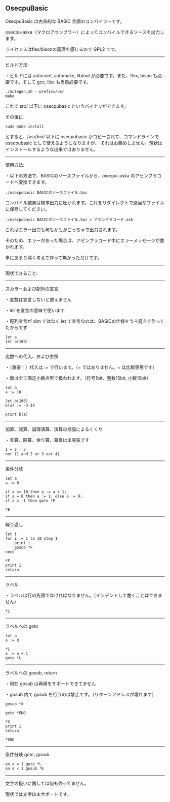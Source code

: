 ## OsecpuBasic

OsecpuBasic は古典的な BASIC 言語のコンパイラーです。

osecpu-aska（マクロアセンブラー）によってコンパイルできるソースを出力します。

ライセンスはflex/bisonの義理を感じるので GPL2 です。



***

ビルド方法:

・ビルドには autoconf, automake, libtool が必要です。また、flex, bison も必要です。そして gcc, libc も当然必要です。

    ./autogen.sh --prefix=/usr
    make

これで src/ 以下に osecpubasic というバイナリができます。

その後に

    sudo make install

とすると、/usr/bin/ 以下に osecpubasic がコピーされて、コマンドラインで osecpubasic として使えるようになりますが、
それはお薦めしません。現状はインストールするような出来ではありません。



***

使用方法:

・以下の方法で、BASICのソースファイルから、osecpu-aska のアセンブラコードへ変換できます。

    ./osecpubasic BASICのソースファイル.bas

コンパイル結果は標準出力に吐かれます。これをリダイレクトで適当なファイルに保存してください。

    ./osecpubasic BASICのソースファイル.bas > アセンブラコード.ask

これはエラー出力も何もかもがごっちゃで出力されます。

そのため、エラーがあった場合は、アセンブラコード中にエラーメッセージが書かれます。

単にあまり深く考えて作って無かっただけです。

***

現状できること:

***

スカラーおよび配列の宣言

・変数は宣言しないと使えません

・let を宣言の意味で使います

・配列宣言が dim ではなく let で宣言なのは、BASICの仕様をうろ覚えで作ってたからです

    let a
    let b(100)



***

変数への代入、および参照

・（重要！）代入は := で行います。（= ではありません。= は比較専用です）

・数は全て固定小数点型で扱われます。（符号1bit、整数15bit, 小数16bit）

    let a
    a := 10
    
    let b(100)
    b(a) := -3.14
    
    print b(a)



***

加算、減算、論理演算、演算の括弧によるくくり

・乗算、除算、余り算、冪乗は未実装です

    1 + 2 - 3
    not (1 and 2 or 3 xor 4)



***

条件分岐

    let a
    a := 0

    if a <= 10 then a := a + 1;
    if a = 0 then a := 1; else a := 0;
    if a = -1 then goto *E

    *E



***

繰り返し

    let i
    for i := 1 to 10 step 1
        print i
        gosub *F
    next

    *F
    print 1
    return



***

ラベル

・ラベルは行の先頭でなければなりません。（インデントして書くことはできません）

    *L



***

ラベルへの goto

    let a
    a := 0

    *L
    a := a + 1
    goto *L



***

ラベルへの gosub, return

・現在 gosub は再帰をサポートできてません

・gosub 内で gosub を行うのは禁止です。（リターンアドレスが壊れます）

    gosub *X
    
    goto *END
    
    *X
    print 1
    return
    
    *END



***

条件分岐 goto, gosub  

    on a = 1 goto *L
    on a < 1 gosub *E



***

文字の扱いに関しては何も作ってません。

現状では文字は未サポートです。



